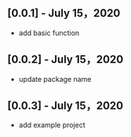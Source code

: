 ## [0.0.1] - July 15，2020

* add basic function

## [0.0.2] - July 15，2020

* update package name

## [0.0.3] - July 15，2020

* add example project